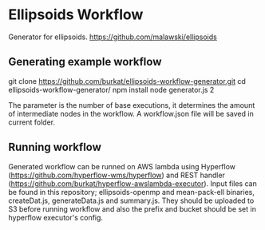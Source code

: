 # Ellipsoids Workflow
Generator for ellipsoids.
https://github.com/malawski/ellipsoids

## Generating example workflow

git clone https://github.com/burkat/ellipsoids-workflow-generator.git
cd ellipsoids-workflow-generator/
npm install
node generator.js 2

The parameter is the number of base executions, it determines the amount of intermediate nodes in the workflow.
A workflow.json file will be saved in current folder.

## Running workflow
Generated workflow can be runned on AWS lambda using Hyperflow (https://github.com/hyperflow-wms/hyperflow) and REST handler (https://github.com/burkat/hyperflow-awslambda-executor).
Input files can be found in this repository; ellipsoids-openmp and mean-pack-ell binaries, createDat.js, generateData.js and summary.js. They should be uploaded to S3 before running workflow and also the prefix and bucket should be set in hyperflow executor's config.
